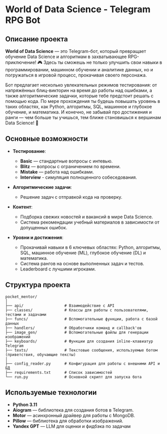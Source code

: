 # World of Data Science - Telegram RPG Bot

## Описание проекта


**World of Data Science** — это Telegram-бот, который превращает обучение Data Science и алгоритмам в захватывающее RPG-приключение! 🎮 Здесь ты сможешь не только улучшить свои навыки в программировании, машинном обучении и аналитике данных, но и погружаться в игровой процесс, прокачивая своего персонажа.

Бот предлагает несколько увлекательных режимов тестирования: от напряжённых блиц-викторин на время до работы над ошибками, а также алгоритмические задачки, которые тебе предстоит решать с помощью кода. По мере прохождения ты будешь повышать уровень в таких областях, как Python, алгоритмы, SQL, машинное и глубокое обучение, и математика. И конечно, не забывай про достижения и ранги — чем больше ты учишься, тем ближе становишься к вершинам Data Science! 🌟

## Основные возможности

- **Тестирование**: 
  - **Basic** — стандартные вопросы с интевью.
  - **Blitz** — вопросы с ограничением по времени.
  - **Mistake** — работа над ошибками.
  - **Interview** - симуляция полноценного собеседования.
  
- **Алгоритмические задачи**: 
  - Решение задач с отправкой кода на проверку.

- **Контент**:
  - Подборка свежих новостей и вакансий в мире Data Science.
  - Система рекомендации учебный материалов в зависимости от допущенных ошибок.

- **Уровни и достижения**:
  - Прокачивай навыки в 6 ключевых областях: Python, алгоритмы, SQL, машинное обучение (ML), глубокое обучение (DL) и математика.
  - Система рангов на основе выполненных задач и тестов.
  - Leaderboard с лучшими игроками.
  

## Структура проекта

```plaintext
pocket_mentor/
│
├── api/                  # Взаимодействие с API
├── classes/              # Классы для работы с пользователями, тестами и задачами
├── funcs/                # Вспомогательные функции, работа с базой данных
├── handlers/             # Обработчики команд и callback'ов
├── image_gen/            # Вспомогательные файлы для генерации изображений
├── keyboards/            # Функции для создания inline-клавиатур Telegram
├── texts/                # Текстовые сообщения, используемые ботом (приветствия, обучающие тексты)
│
├── config_reader.py      # Конфигурация для работы с внешними API и БД
├── requirements.txt      # Список зависимостей
└── run.py                # Основной скрипт для запуска бота
```

## Используемые технологии

- **Python 3.11**
- **Aiogram** — библиотека для создания ботов в Telegram.
- **Motor** — асинхронный драйвер для работы с MongoDB.
- **Pillow** — библиотека для обработки изображений.
- **Yandex GPT** — LLM для оценки и фидбэка по задачам
